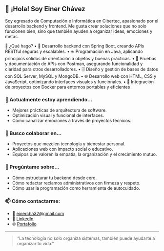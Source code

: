 ## 👋 ¡Hola! Soy Einer Chávez

Soy egresado de Computación e Informática en Cibertec, apasionado por el desarrollo backend y frontend. Me gusta crear soluciones que no solo funcionen bien, sino que también ayuden a organizar ideas, emociones y metas.

🚀 ¿Qué hago?
• 	🔧 Desarrollo backend con Spring Boot, creando APIs RESTful seguras y escalables.
• 	☕ Programación en Java, aplicando principios sólidos de orientación a objetos y buenas prácticas.
• 	🧪 Pruebas y documentación de APIs con Postman, asegurando funcionalidad y claridad para otros desarrolladores.
• 	🗄️ Diseño y gestión de bases de datos con SQL Server, MySQL y MongoDB.
• 	🌐 Desarrollo web con HTML, CSS y JavaScript, optimizando interfaces visuales y funcionales.
• 	🐳 Integración de proyectos con Docker para entornos portables y eficientes

### 🌱 Actualmente estoy aprendiendo...
- Mejores prácticas de arquitectura de software.
- Optimización visual y funcional de interfaces.
- Cómo canalizar emociones a través de proyectos técnicos.

### 🤝 Busco colaborar en...
- Proyectos que mezclen tecnología y bienestar personal.
- Aplicaciones web con impacto social o educativo.
- Equipos que valoren la empatía, la organización y el crecimiento mutuo.

### 💬 Pregúntame sobre...
- Cómo estructurar tu backend desde cero.
- Cómo redactar reclamos administrativos con firmeza y respeto.
- Cómo usar la programación como herramienta de autocuidado.

### 📫 Cómo contactarme:
- 📧 einercha32@gmail.com
- 💼 [LinkedIn](https://www.linkedin.com/in/einer-chavez-688733282/)
- 🌐 [Portafolio](https://portafolioeiner.netlify.app/) 

---

> “La tecnología no solo organiza sistemas, también puede ayudarte a organizar tu vida.”  
